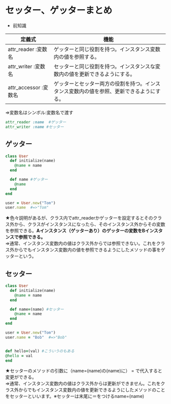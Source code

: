 # セッター、ゲッターまとめ

* 前知識

|定義式|機能|
|---|---|
|attr_reader :変数名|ゲッターと同じ役割を持つ。インスタンス変数内の値を参照する。|
|attr_writer :変数名|セッターと同じ役割を持つ。インスタンスな変数内の値を更新できるようにする。|
|attr_accessor :変数名|ゲッターとセッター両方の役割を持つ。インスタンス変数内の値を参照、更新できるようにする。|

⇒変数名はシンボル:変数名で渡す
```ruby
attr_reader :name  #ゲッター   
attr_writer :name #セッター
```

## ゲッター

```ruby
class User
  def initialize(name)
    @name = name
  end

  def name #ゲッター
    @name
  end
end

user = User.new("Tom") 
user.name  #=>"Tom"
```

★色々説明があるが、クラス内でattr_readerかゲッターを設定するとそのクラス外から、クラスがインスタンスになったら、そのインスタンス外からその変数を参照できる。**Aインスタンス（ゲッターあり）のゲッターの変数をBインスタンスで参照できる。**  
⇒通常、インスタンス変数内の値はクラス外からでは参照できない。これをクラス外からでもインスタンス変数内の値を参照できるようにしたメソッドの事をゲッターという。

## セッター

```ruby
class User
  def initialize(name)
    @name = name
  end

  def name=(name) #セッター
    @name = name
  end
end

user = User.new("Tom") 
user.name = "Bob"  #=>"Bob"


def hello=(val) #こういうのもある
@hello = val 
end
```
★セッターのメソッドの引数に（name=(name)の(name)に） = で代入すると変更ができる。  
⇒通常、インスタンス変数内の値はクラス外からは更新ができません。これをクラス外からでもインスタンス変数内の値を更新できるようにしたメソッドのことをセッターといいます。※セッターは末尾に＝をつけるname=(name)